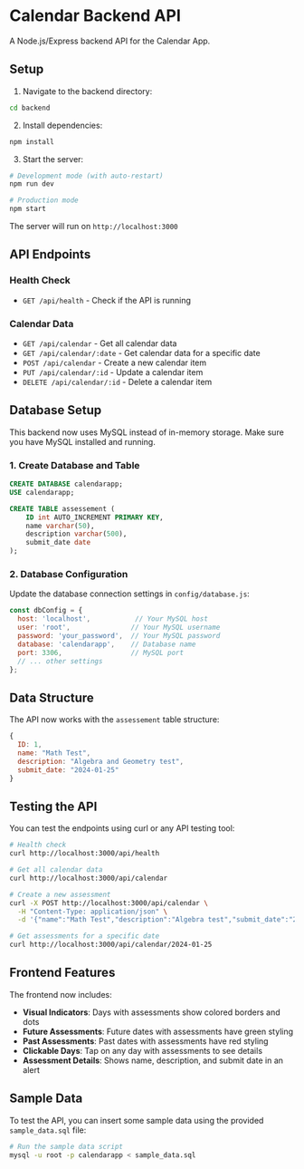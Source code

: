 # Calendar Backend API

A Node.js/Express backend API for the Calendar App.

## Setup

1. Navigate to the backend directory:
```bash
cd backend
```

2. Install dependencies:
```bash
npm install
```

3. Start the server:
```bash
# Development mode (with auto-restart)
npm run dev

# Production mode
npm start
```

The server will run on `http://localhost:3000`

## API Endpoints

### Health Check
- `GET /api/health` - Check if the API is running

### Calendar Data
- `GET /api/calendar` - Get all calendar data
- `GET /api/calendar/:date` - Get calendar data for a specific date
- `POST /api/calendar` - Create a new calendar item
- `PUT /api/calendar/:id` - Update a calendar item
- `DELETE /api/calendar/:id` - Delete a calendar item

## Database Setup

This backend now uses MySQL instead of in-memory storage. Make sure you have MySQL installed and running.

### 1. Create Database and Table
```sql
CREATE DATABASE calendarapp;
USE calendarapp;

CREATE TABLE assessement (
    ID int AUTO_INCREMENT PRIMARY KEY,
    name varchar(50),
    description varchar(500),
    submit_date date
);
```

### 2. Database Configuration
Update the database connection settings in `config/database.js`:

```javascript
const dbConfig = {
  host: 'localhost',           // Your MySQL host
  user: 'root',               // Your MySQL username
  password: 'your_password',  // Your MySQL password
  database: 'calendarapp',    // Database name
  port: 3306,                 // MySQL port
  // ... other settings
};
```

## Data Structure

The API now works with the `assessement` table structure:

```javascript
{
  ID: 1,
  name: "Math Test",
  description: "Algebra and Geometry test",
  submit_date: "2024-01-25"
}
```

## Testing the API

You can test the endpoints using curl or any API testing tool:

```bash
# Health check
curl http://localhost:3000/api/health

# Get all calendar data
curl http://localhost:3000/api/calendar

# Create a new assessment
curl -X POST http://localhost:3000/api/calendar \
  -H "Content-Type: application/json" \
  -d '{"name":"Math Test","description":"Algebra test","submit_date":"2024-01-25"}'

# Get assessments for a specific date
curl http://localhost:3000/api/calendar/2024-01-25
```

## Frontend Features

The frontend now includes:
- **Visual Indicators**: Days with assessments show colored borders and dots
- **Future Assessments**: Future dates with assessments have green styling
- **Past Assessments**: Past dates with assessments have red styling
- **Clickable Days**: Tap on any day with assessments to see details
- **Assessment Details**: Shows name, description, and submit date in an alert

## Sample Data

To test the API, you can insert some sample data using the provided `sample_data.sql` file:

```bash
# Run the sample data script
mysql -u root -p calendarapp < sample_data.sql
``` 